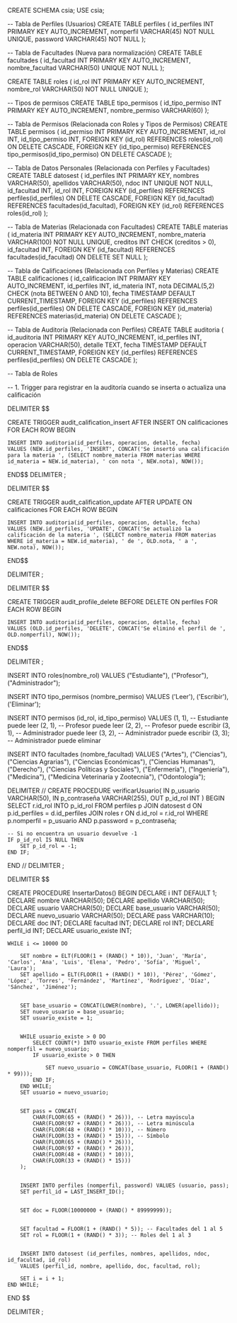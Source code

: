 CREATE SCHEMA csia;
USE csia;

-- Tabla de Perfiles (Usuarios)
CREATE TABLE perfiles (
    id_perfiles INT PRIMARY KEY AUTO_INCREMENT,
    nomperfil VARCHAR(45) NOT NULL UNIQUE,
    password VARCHAR(45) NOT NULL
);

-- Tabla de Facultades (Nueva para normalización)
CREATE TABLE facultades (
    id_facultad INT PRIMARY KEY AUTO_INCREMENT,
    nombre_facultad VARCHAR(50) UNIQUE NOT NULL
);

CREATE TABLE roles (
    id_rol INT PRIMARY KEY AUTO_INCREMENT,
    nombre_rol VARCHAR(50) NOT NULL UNIQUE
);

-- Tipos de permisos 
CREATE TABLE tipo_permisos ( 
    id_tipo_permiso INT PRIMARY KEY AUTO_INCREMENT, 
    nombre_permiso VARCHAR(60)
);

-- Tabla de Permisos (Relacionada con Roles y Tipos de Permisos)
CREATE TABLE permisos (
    id_permiso INT PRIMARY KEY AUTO_INCREMENT,
    id_rol INT,
    id_tipo_permiso INT,
    FOREIGN KEY (id_rol) REFERENCES roles(id_rol) ON DELETE CASCADE,
    FOREIGN KEY (id_tipo_permiso) REFERENCES tipo_permisos(id_tipo_permiso) ON DELETE CASCADE
);

-- Tabla de Datos Personales (Relacionada con Perfiles y Facultades)
CREATE TABLE datosest (
    id_perfiles INT PRIMARY KEY,
    nombres VARCHAR(50),
    apellidos VARCHAR(50),
    ndoc INT UNIQUE NOT NULL,
    id_facultad INT,
    id_rol INT,
    FOREIGN KEY (id_perfiles) REFERENCES perfiles(id_perfiles) ON DELETE CASCADE,
    FOREIGN KEY (id_facultad) REFERENCES facultades(id_facultad), 
    FOREIGN KEY (id_rol) REFERENCES roles(id_rol)
);

-- Tabla de Materias (Relacionada con Facultades)
CREATE TABLE materias (
    id_materia INT PRIMARY KEY AUTO_INCREMENT,
    nombre_materia VARCHAR(100) NOT NULL UNIQUE,
    creditos INT CHECK (creditos > 0),
    id_facultad INT,
    FOREIGN KEY (id_facultad) REFERENCES facultades(id_facultad) ON DELETE SET NULL
);

-- Tabla de Calificaciones (Relacionada con Perfiles y Materias)
CREATE TABLE calificaciones (
    id_calificacion INT PRIMARY KEY AUTO_INCREMENT,
    id_perfiles INT,
    id_materia INT,
    nota DECIMAL(5,2) CHECK (nota BETWEEN 0 AND 10),
    fecha TIMESTAMP DEFAULT CURRENT_TIMESTAMP,
    FOREIGN KEY (id_perfiles) REFERENCES perfiles(id_perfiles) ON DELETE CASCADE,
    FOREIGN KEY (id_materia) REFERENCES materias(id_materia) ON DELETE CASCADE
);

-- Tabla de Auditoría (Relacionada con Perfiles)
CREATE TABLE auditoria (
    id_auditoria INT PRIMARY KEY AUTO_INCREMENT,
    id_perfiles INT,
    operacion VARCHAR(50),
    detalle TEXT,
    fecha TIMESTAMP DEFAULT CURRENT_TIMESTAMP,
    FOREIGN KEY (id_perfiles) REFERENCES perfiles(id_perfiles) ON DELETE CASCADE
);

-- Tabla de Roles


-- 1. Trigger para registrar en la auditoría cuando se inserta o actualiza una calificación

DELIMITER $$

CREATE TRIGGER audit_calification_insert AFTER INSERT ON calificaciones
FOR EACH ROW
BEGIN

    INSERT INTO auditoria(id_perfiles, operacion, detalle, fecha)
    VALUES (NEW.id_perfiles, 'INSERT', CONCAT('Se insertó una calificación para la materia ', (SELECT nombre_materia FROM materias WHERE id_materia = NEW.id_materia), ' con nota ', NEW.nota), NOW());
    
END$$
DELIMITER ;

DELIMITER $$

CREATE TRIGGER audit_calification_update AFTER UPDATE ON calificaciones
FOR EACH ROW
BEGIN

    INSERT INTO auditoria(id_perfiles, operacion, detalle, fecha)
    VALUES (NEW.id_perfiles, 'UPDATE', CONCAT('Se actualizó la calificación de la materia ', (SELECT nombre_materia FROM materias WHERE id_materia = NEW.id_materia), ' de ', OLD.nota, ' a ', NEW.nota), NOW());

END$$


DELIMITER ;

DELIMITER $$

CREATE TRIGGER audit_profile_delete BEFORE DELETE ON perfiles
FOR EACH ROW
BEGIN

    INSERT INTO auditoria(id_perfiles, operacion, detalle, fecha)
    VALUES (OLD.id_perfiles, 'DELETE', CONCAT('Se eliminó el perfil de ', OLD.nomperfil), NOW());

END$$

DELIMITER ;

INSERT INTO roles(nombre_rol) VALUES ("Estudiante"), ("Profesor"), ("Administrador");

INSERT INTO tipo_permisos (nombre_permiso) VALUES ('Leer'), ('Escribir'), ('Eliminar');

INSERT INTO permisos (id_rol, id_tipo_permiso) VALUES 
(1, 1), -- Estudiante puede leer
(2, 1), -- Profesor puede leer
(2, 2), -- Profesor puede escribir
(3, 1), -- Administrador puede leer
(3, 2), -- Administrador puede escribir
(3, 3); -- Administrador puede eliminar

INSERT INTO facultades (nombre_facultad) VALUES ("Artes"),
("Ciencias"),
("Ciencias Agrarias"),
("Ciencias Económicas"),
("Ciencias Humanas"),
("Derecho"),
("Ciencias Políticas y Sociales"),
("Enfermería"),
("Ingeniería"),
("Medicina"),
("Medicina Veterinaria y Zootecnia"),
("Odontología");

DELIMITER //
CREATE PROCEDURE verificarUsuario(
    IN p_usuario VARCHAR(50), 
    IN p_contraseña VARCHAR(255), 
    OUT p_id_rol INT
)
BEGIN
    SELECT r.id_rol INTO p_id_rol
    FROM perfiles p
    JOIN datosest d ON p.id_perfiles = d.id_perfiles
    JOIN roles r ON d.id_rol = r.id_rol
    WHERE p.nomperfil = p_usuario AND p.password = p_contraseña;

    -- Si no encuentra un usuario devuelve -1 
    IF p_id_rol IS NULL THEN
        SET p_id_rol = -1;
    END IF;
END //
DELIMITER ;

DELIMITER $$

CREATE PROCEDURE InsertarDatos()
BEGIN
    DECLARE i INT DEFAULT 1;
    DECLARE nombre VARCHAR(50);
    DECLARE apellido VARCHAR(50);
    DECLARE usuario VARCHAR(50);
    DECLARE base_usuario VARCHAR(50);
    DECLARE nuevo_usuario VARCHAR(50);
    DECLARE pass VARCHAR(10);
    DECLARE doc INT;
    DECLARE facultad INT;
    DECLARE rol INT;
    DECLARE perfil_id INT;
    DECLARE usuario_existe INT;

    WHILE i <= 10000 DO
        
        SET nombre = ELT(FLOOR(1 + (RAND() * 10)), 'Juan', 'María', 'Carlos', 'Ana', 'Luis', 'Elena', 'Pedro', 'Sofía', 'Miguel', 'Laura');
        SET apellido = ELT(FLOOR(1 + (RAND() * 10)), 'Pérez', 'Gómez', 'López', 'Torres', 'Fernández', 'Martínez', 'Rodríguez', 'Díaz', 'Sánchez', 'Jiménez');

       
        SET base_usuario = CONCAT(LOWER(nombre), '.', LOWER(apellido));
        SET nuevo_usuario = base_usuario;
        SET usuario_existe = 1; 

       
        WHILE usuario_existe > 0 DO
            SELECT COUNT(*) INTO usuario_existe FROM perfiles WHERE nomperfil = nuevo_usuario;
            IF usuario_existe > 0 THEN
                
                SET nuevo_usuario = CONCAT(base_usuario, FLOOR(1 + (RAND() * 99)));
            END IF;
        END WHILE;
        SET usuario = nuevo_usuario;

        
        SET pass = CONCAT(
            CHAR(FLOOR(65 + (RAND() * 26))), -- Letra mayúscula
            CHAR(FLOOR(97 + (RAND() * 26))), -- Letra minúscula
            CHAR(FLOOR(48 + (RAND() * 10))), -- Número
            CHAR(FLOOR(33 + (RAND() * 15))), -- Símbolo
            CHAR(FLOOR(65 + (RAND() * 26))), 
            CHAR(FLOOR(97 + (RAND() * 26))), 
            CHAR(FLOOR(48 + (RAND() * 10))), 
            CHAR(FLOOR(33 + (RAND() * 15))) 
        );

        
        INSERT INTO perfiles (nomperfil, password) VALUES (usuario, pass);
        SET perfil_id = LAST_INSERT_ID();

        
        SET doc = FLOOR(10000000 + (RAND() * 89999999));

       
        SET facultad = FLOOR(1 + (RAND() * 5)); -- Facultades del 1 al 5
        SET rol = FLOOR(1 + (RAND() * 3)); -- Roles del 1 al 3

        
        INSERT INTO datosest (id_perfiles, nombres, apellidos, ndoc, id_facultad, id_rol) 
        VALUES (perfil_id, nombre, apellido, doc, facultad, rol);
        
        SET i = i + 1;
    END WHILE;
END $$

DELIMITER ;

